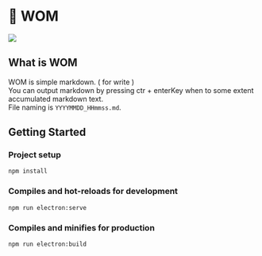 # 📝 WOM

<img src='https://img.shields.io/badge/license-MIT-green'>

## What is WOM

WOM is simple markdown. ( for write )  
You can output markdown by pressing ctr + enterKey when to some extent accumulated markdown text.  
File naming is `YYYYMMDD_HHmmss.md`.

## Getting Started

### Project setup

```
npm install
```

### Compiles and hot-reloads for development

```
npm run electron:serve
```

### Compiles and minifies for production

```
npm run electron:build
```
